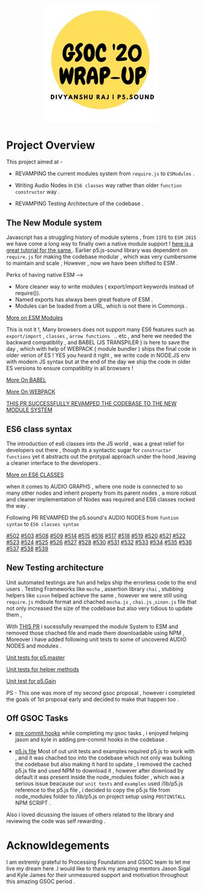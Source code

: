 

<p align="center">
  <img src="https://github.com/endurance21/GSOC-20-WrapUp/blob/master/assets/images/gsoc-heading.png"  alt="github - endurance21" width="300" />
</p

<p>

# Project Overview
  This project aimed at - 
  * REVAMPING the current modules system from ``require.js`` to ``ESModules`` .
  
  * Writing   Audio Nodes in `ES6 classes` way rather than older `function constructor` way  .
  
  * REVAMPING Testing Architecture of the codebase  .
  
</p>

## The New Module system 
Javascript has  a struggling  history of module sytems , from ``IIFE`` to ``ESM 2015`` we have come a long  way to finally own a native module support ! [here is a great tutorial for the same ](https://www.youtube.com/watch?v=qJWALEoGge4&t=3s).
Earlier p5.js-sound library was dependent on  `require.js` for making the codebase modular , which was very cumbersome to maintain and scale , However , now we have been shifted to ESM .

Perks of having native ESM -->

 * More cleaner way to write modules ( export/import keywords instead of require()).
 * Named exports has always been great feature of ESM .
 * Modules can be loaded from a URL, which is not there in Commonjs .

[More on ESM Modules](https://nodejs.org/api/esm.html#esm_ecmascript_modules)



This is not it !,
Many browsers does not support many ES6 features such as `export/import` , ``classes``  , ``arrow functions `` .. etc , and here we needed the backward compatiblity , and BABEL (JS TRANSPILER ) is 
here to save the day  , which with help of WEBPACK ( module bundler ) ships the final code in older verion of ES ! YES you heard it right , we write code in NODE.JS env with modern JS syntax but at the end of the day we ship the code in older ES versions to ensure compatiblity in all browsers ! 



[More On BABEL](https://babeljs.io/docs/en/babel-preset-env)

[More On WEBPACK ](https://webpack.js.org/concepts/)


[THIS PR SUCCESSFULLY REVAMPED THE CODEBASE TO THE NEW MODULE SYSTEM](https://github.com/processing/p5.js-sound/pull/489)



## ES6 class syntax 

The introduction of es6 classes into the JS world , was a great relief for developers out there , though its a syntactic sugar for ``constructor functions`` yet it abstracts out the protypal approach under the hood ,leaving a cleaner interface to the developers .

[More on ES6 CLASSES ](https://developer.mozilla.org/en-US/docs/Web/JavaScript/Reference/Classes)

when it comes to AUDIO GRAPHS , where one node is connected to so many other nodes and inherit property from its parent nodes , a more robust and cleaner  implementation of Nodes was required and ES6 classes rocked the way  .

Following PR REVAMPED the p5.sound's   AUDIO NODES from ``funtion syntax`` to  ``ES6 classes syntax``

[#502](https://github.com/processing/p5.js-sound/pull/502)
[#503](https://github.com/processing/p5.js-sound/pull/503)
[#508](https://github.com/processing/p5.js-sound/pull/508)
[#509](https://github.com/processing/p5.js-sound/pull/509)
[#514](https://github.com/processing/p5.js-sound/pull/514)
[#515](https://github.com/processing/p5.js-sound/pull/515)
[#516](https://github.com/processing/p5.js-sound/pull/516)
[#517](https://github.com/processing/p5.js-sound/pull/517)
[#518](https://github.com/processing/p5.js-sound/pull/518)
[#519](https://github.com/processing/p5.js-sound/pull/519)
[#520](https://github.com/processing/p5.js-sound/pull/520)
[#521](https://github.com/processing/p5.js-sound/pull/521)
[#522](https://github.com/processing/p5.js-sound/pull/522)
[#523](https://github.com/processing/p5.js-sound/pull/523)
[#524](https://github.com/processing/p5.js-sound/pull/524)
[#525](https://github.com/processing/p5.js-sound/pull/525)
[#526](https://github.com/processing/p5.js-sound/pull/526)
[#527](https://github.com/processing/p5.js-sound/pull/527)
[#528](https://github.com/processing/p5.js-sound/pull/528)
[#530](https://github.com/processing/p5.js-sound/pull/530)
[#531](https://github.com/processing/p5.js-sound/pull/531)
[#532](https://github.com/processing/p5.js-sound/pull/532)
[#533](https://github.com/processing/p5.js-sound/pull/533)
[#534](https://github.com/processing/p5.js-sound/pull/534)
[#535](https://github.com/processing/p5.js-sound/pull/535)
[#536](https://github.com/processing/p5.js-sound/pull/536)
[#537](https://github.com/processing/p5.js-sound/pull/537)
[#538](https://github.com/processing/p5.js-sound/pull/538)
[#539](https://github.com/processing/p5.js-sound/pull/539)



## New Testing architecture 
Unit automated  testings are fun and helps ship the errorless code to the end users .  Testing Frameworks like ``mocha`` , assertion library ``chai`` , stubbing helpers like ``sinon``  helped achieve the same , however we were still using ``require.js`` mdoule format and chached ``mocha.js`` , ``chai.js`` ,``sinon.js`` file that not only increased the size of the codebase but also very tidious to update them ,

With [THIS PR](https://github.com/processing/p5.js-sound/pull/541) i sucessfully revamped the module System to ESM and removed those chached file and made them downloadable using NPM , Moreover i have added following  unit tests to some of uncovered AUDIO NODES and  modules .


[Unit tests for p5.master](https://github.com/processing/p5.js-sound/pull/463)

[Unit tests for helper methods](https://github.com/processing/p5.js-sound/pull/440)

[Unit test for p5.Gain](https://github.com/processing/p5.js-sound/pull/462)

PS - This one was more of my second gsoc proposal , however i  completed the  goals  of  1st proposal early and decided to make that happen too . 


## Off GSOC Tasks
*  [pre commit hooks](https://github.com/processing/p5.js-sound/pull/492)
while completing my gsoc tasks , i enjoyed helping jason and kyle in  adding  pre-commit hooks in the codebase .

 
* [p5.js file](https://github.com/processing/p5.js-sound/pull/501)
Most of out unit  tests and examples  required p5.js to work with , and it was chached too into the codebase which not only was bulking the codebase but also making it hard to update , I removed the cached p5.js file and used NPM to download it  , however after download by default it was present inside the node_modules folder , which was a serious issue beacause  our ``unit tests`` and  ``examples``  used  /lib/p5.js reference to the  p5.js file , i decided to copy the p5.js file from  node_modules folder  to /lib/p5.js on project setup  using ``POSTINSTALL``  NPM SCRIPT .

Also  i loved  dicussing the issues of others related to the library and reviewing  the code was self rewarding .


# Acknowldegements
I am extremly grateful to Processing Foundation and GSOC team to let me  live my dream here .I would like to thank my amazing mentors Jason Sigal and Kyle James for their unmeasured support and motivation throughout this amazing GSOC period .
